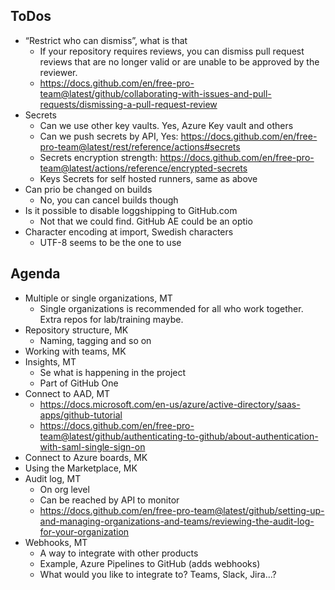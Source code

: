 ## ToDos

* “Restrict who can dismiss”, what is that
  * If your repository requires reviews, you can dismiss pull request reviews that are no longer valid or are unable to be approved by the reviewer.
  * https://docs.github.com/en/free-pro-team@latest/github/collaborating-with-issues-and-pull-requests/dismissing-a-pull-request-review
* Secrets
  * Can we use other key vaults. Yes, Azure Key vault and others
  * Can we push secrets by API, Yes: https://docs.github.com/en/free-pro-team@latest/rest/reference/actions#secrets
  * Secrets encryption strength: https://docs.github.com/en/free-pro-team@latest/actions/reference/encrypted-secrets
  * Keys Secrets for self hosted runners, same as above
* Can prio be changed on builds
  * No, you can cancel builds though 
* Is it possible to disable loggshipping to GitHub.com
  * Not that we could find. GitHub AE could be an optio
* Character encoding at import, Swedish characters
  * UTF-8 seems to be the one to use

## Agenda
* Multiple or single organizations, MT
  * Single organizations is recommended for all who work together. Extra repos for lab/training maybe.
* Repository structure, MK
  * Naming, tagging and so on
* Working with teams, MK
* Insights, MT
  * Se what is happening in the project
  * Part of GitHub One
* Connect to AAD, MT
  * https://docs.microsoft.com/en-us/azure/active-directory/saas-apps/github-tutorial
  * https://docs.github.com/en/free-pro-team@latest/github/authenticating-to-github/about-authentication-with-saml-single-sign-on
* Connect to Azure boards, MK
* Using the Marketplace, MK 
* Audit log, MT
  * On org level
  * Can be reached by API to monitor
  * https://docs.github.com/en/free-pro-team@latest/github/setting-up-and-managing-organizations-and-teams/reviewing-the-audit-log-for-your-organization
* Webhooks, MT
  * A way to integrate with other products
  * Example, Azure Pipelines to GitHub (adds webhooks)
  * What would you like to integrate to? Teams, Slack, Jira...?
